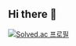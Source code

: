 ## Hi there 👋

[![Solved.ac
프로필](http://mazassumnida.wtf/api/generate_badge?boj={iuholic83@gmail.com})](https://solved.ac/{iuholic83@gmail.com})

<!--
**winterholic/winterholic** is a ✨ _special_ ✨ repository because its `README.md` (this file) appears on your GitHub profile.

Here are some ideas to get you started:

- 🔭 I’m currently working on ...
- 🌱 I’m currently learning ...
- 👯 I’m looking to collaborate on ...
- 🤔 I’m looking for help with ...
- 💬 Ask me about ...
- 📫 How to reach me: ...
- 😄 Pronouns: ...
- ⚡ Fun fact: ...
-->
